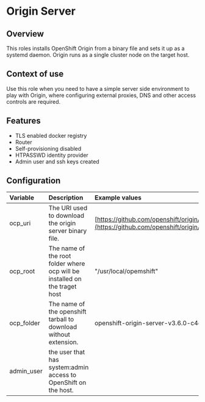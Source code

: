 # Origin Server

## Overview

This roles installs OpenShift Origin from a binary file and sets it up as a systemd daemon.
Origin runs as a single cluster node on the target host.

## Context of use 

Use this role when you need to have a simple server side environment to play with Origin, where configuring external proxies, DNS and other access controls are required.

## Features
- TLS enabled docker registry
- Router
- Self-provisioning disabled
- HTPASSWD identity provider 
- Admin user and ssh keys created 

## Configuration

| Variable  | Description  | Example values |   
|:---|:---|:---|
|  ocp_uri |  The URI used to download the origin server binary file. | [https://github.com/openshift/origin/releases/download/v3.6.0](https://github.com/openshift/origin/releases/download/v3.6.0)  |   
|  ocp_root |  The name of the root folder where ocp will be installed on the traget host | "/usr/local/opemshift"  |   
|  ocp_folder | The name of the openshift tarball to download without extension. | openshift-origin-server-v3.6.0-c4dd4cf-linux-64bit |
| admin_user | the user that has system:admin access to OpenShift on the host. ||

